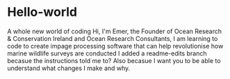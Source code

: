 # Hello-world
A whole new world of coding
Hi, I'm Emer, the Founder of Ocean Research & Conservation Ireland and Ocean Research Consultants, I am learning to code to create impage processing software that can help revolutionise how marine wildlife surveys are conducted
I added a readme-edits branch becasue the instructions told me to? Also becasue I want you to be able to understand what changes I make and why. 
